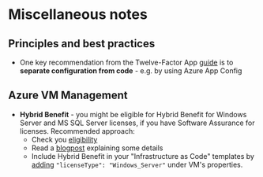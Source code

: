 # Miscellaneous notes

## Principles and best practices

- One key recommendation from the Twelve-Factor App [guide](https://12factor.net/) is to **separate configuration from code** - e.g. by using Azure App Config

## Azure VM Management

- **Hybrid Benefit** - you might be eligible for Hybrid Benefit for Windows Server and MS SQL Server licenses, if you have Software Assurance for licenses. Recommended approach:
  - Check you [eligibility](https://azure.microsoft.com/en-us/pricing/hybrid-benefit/)
  - Read a [blogpost](http://azurefabric.com/adding-azure-hybrid-benefit-to-the-arm-template-deployment/) explaining some details
  - Include Hybrid Benefit in your "Infrastructure as Code" templates by [adding](https://docs.microsoft.com/en-us/azure/virtual-machines/windows/hybrid-use-benefit-licensing#template) `"licenseType": "Windows_Server"` under VM's properties.
